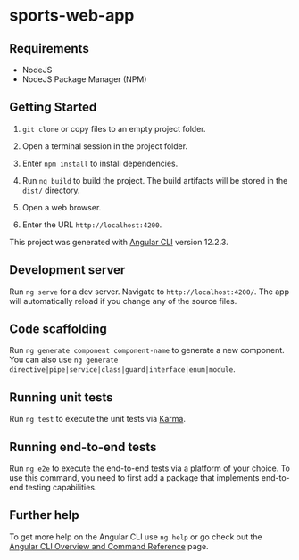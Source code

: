 # sports-web-app

## Requirements

  * NodeJS
  * NodeJS Package Manager (NPM)

## Getting Started

1. `git clone` or copy files to an empty project folder.

2. Open a terminal session in the project folder.

3. Enter `npm install` to install dependencies.

4. Run `ng build` to build the project. The build artifacts will be stored in the `dist/` directory.

5. Open a web browser.

6. Enter the URL `http://localhost:4200`.

This project was generated with [Angular CLI](https://github.com/angular/angular-cli) version 12.2.3.

## Development server

Run `ng serve` for a dev server. Navigate to `http://localhost:4200/`. The app will automatically reload if you change any of the source files.

## Code scaffolding

Run `ng generate component component-name` to generate a new component. You can also use `ng generate directive|pipe|service|class|guard|interface|enum|module`.

## Running unit tests

Run `ng test` to execute the unit tests via [Karma](https://karma-runner.github.io).

## Running end-to-end tests

Run `ng e2e` to execute the end-to-end tests via a platform of your choice. To use this command, you need to first add a package that implements end-to-end testing capabilities.

## Further help

To get more help on the Angular CLI use `ng help` or go check out the [Angular CLI Overview and Command Reference](https://angular.io/cli) page.
